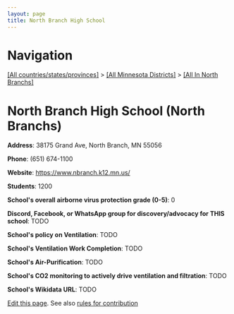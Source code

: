 ```yaml
---
layout: page
title: North Branch High School
---
```

# Navigation

[[All countries/states/provinces]](../../..) > [[All Minnesota Districts]](../..) > [[All In North Branchs]](..)

# North Branch High School (North Branchs)

**Address**: 38175 Grand Ave, North Branch, MN 55056

**Phone**: (651) 674-1100

**Website**: <https://www.nbranch.k12.mn.us/>

**Students**: 1200

**School's overall airborne virus protection grade (0-5)**: 0

**Discord, Facebook, or WhatsApp group for discovery/advocacy for THIS school**: TODO

**School's policy on Ventilation**: TODO

**School's Ventilation Work Completion**: TODO

**School's Air-Purification**: TODO

**School's CO2 monitoring to actively drive ventilation and filtration**: TODO

**School's Wikidata URL**: TODO


[Edit this page](https://github.com/ventilate-schools/MN/edit/main/./North_Branchs/North_Branch_High_School.md). See also [rules for contribution](../../../contribution-rules/)